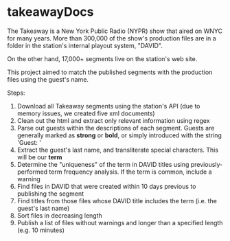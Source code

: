 # takeawayDocs
The Takeaway is a New York Public Radio (NYPR) show that aired on WNYC for many years.
More than 300,000 of the show's production files are in a folder in the station's internal playout system, "DAVID".

On the other hand, 17,000+ segments live on the station's web site.

This project aimed to match the published segments with the production files using the guest's name.

Steps:

1. Download all Takeaway segments using the station's API (due to memory issues, we created five xml documents)
2. Clean out the html and extract only relevant information using regex
3. Parse out guests within the descriptions of each segment. Guests are generally marked as **strong** or **bold**, or simply introduced with the string 'Guest: '
4. Extract the guest's last name, and transliterate special characters. This will be our **term**
5. Determine the "uniqueness" of the term in DAVID titles using previously-performed term frequency analysis. If the term is common, include a warning
6. Find files in DAVID that were created within 10 days previous to publishing the segment
7. Find titles from those files whose DAVID title includes the term (i.e. the guest's last name)
8. Sort files in decreasing length
9. Publish a list of files without warnings and longer than a specified length (e.g. 10 minutes)

